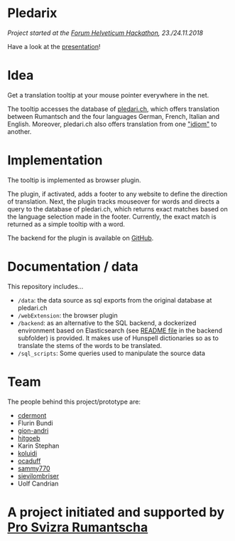 # Pledarix

*Project started at the [Forum Helveticum Hackathon](https://hack.opendata.ch/event/22), 23./24.11.2018*

Have a look at the [presentation](https://hack.opendata.ch/project/274/star)!

# Idea

Get a translation tooltip at your mouse pointer everywhere in the net.

The tooltip accesses the database of [pledari.ch](http://pledari.ch), which offers translation between Rumantsch and the four languages German, French, Italian and English. Moreover, pledari.ch also offers translation from one ["idiom"](https://de.wikipedia.org/wiki/Idiom_(B%C3%BCndnerromanisch)) to another.

# Implementation

The tooltip is implemented as browser plugin. 

The plugin, if activated, adds a footer to any website to define the direction of translation. Next, the plugin tracks mouseover for words and directs a query to the database of pledari.ch, which returns exact matches based on the language selection made in the footer. Currently, the exact match is returned as a simple tooltip with a word. 

The backend for the plugin is available on [GitHub](https://github.com/ProSvizraRumantscha/pledari.ch).

# Documentation / data

This repository includes...
* `/data`: the data source as sql exports from the original database at pledari.ch
* `/webExtension`: the browser plugin
* `/backend`: as an alternative to the SQL backend, a dockerized environment based on Elasticsearch (see [README file](backend/README.md) in the backend subfolder) is provided. It makes use of Hunspell dictionaries so as to translate the stems of the words to be translated.
* `/sql_scripts`: Some queries used to manipulate the source data

# Team

The people behind this project/prototype are:

* [cdermont](https://github.com/cdermont)
* Flurin Bundi
* [gion-andri](https://github.com/gion-andri)
* [hitgoeb](https://github.com/hitgoeb)
* Karin Stephan
* [koluidi](https://github.com/koluidi)
* [ocaduff](https://github.com/ocaduff)
* [sammy770](https://github.com/sammy770)
* [sievilombriser](https://github.com/sievilombriser)
* Uolf Candrian

# A project initiated and supported by [Pro Svizra Rumantscha](http://rumantsch.ch)
